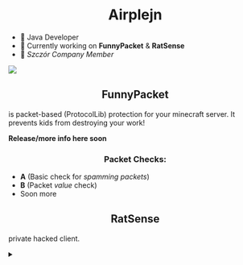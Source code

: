 <h1 align="center">Airplejn</h1> 

- 💬 Java Developer
- 🤔 Currently working on **FunnyPacket** & **RatSense**
- 🐀 *Szczór Company Member*

[![](https://github-readme-stats.vercel.app/api?username=Airplejn&theme=dracula)](https://github.com/anuraghazra/github-readme-stats)
<!-- 
[![](https://github-readme-stats.vercel.app/api/top-langs/?username=Airplejn&layout=compact)](https://github.com/anuraghazra/github-readme-stats)
Not important rn 
-->


<h2 align="center">FunnyPacket</h1>

is packet-based (ProtocolLib) protection for your minecraft server.
It prevents kids from destroying your work!

**Release/more info here soon**
  
<h3 align="center">Packet Checks:</h1>
  
- **A** (Basic check for *spamming packets*)
- **B** (Packet *value* check)
- Soon more

<h2 align="center">RatSense</h1>

private hacked client.

<details><summary></summary> 
<p>

Dont ask for it because probably it will never be public.
  
</p>
</details>
